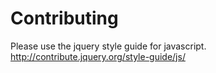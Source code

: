 # Contributing 

Please use the jquery style guide for javascript. 
http://contribute.jquery.org/style-guide/js/